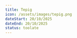 ```yaml
---
title: Tepig
icon: /assets/images/tepig.png
dateStart: 20/10/2025
dateEnd: 20/10/2025
status: toolate
---
```

